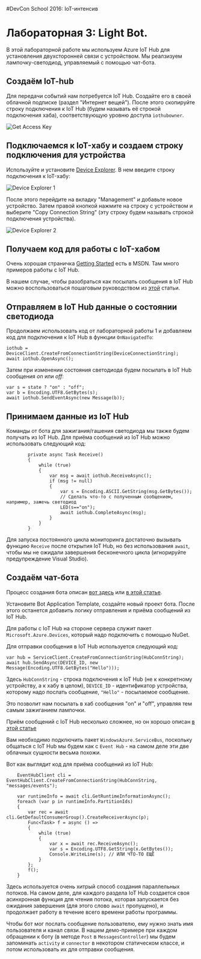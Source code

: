 #DevCon School 2016: IoT-интенсив 

# Лабораторная 3: Light Bot.

В этой лабораторной работе мы используем Azure IoT Hub для установления двухсторонней связи с устройством. Мы реалзизуем
лампочку-светодиод, управляемый с помощью чат-бота.

## Создаём IoT-hub

Для передачи событий нам потребуется IoT Hub. Создайте его в своей облачной подписке (раздел "Интернет вещей").
После этого скопируйте строку подключения к IoT Hub (будем называть её строкой подключения хаба), соответствующую 
уровню доступа `iothubowner`.

![Get Access Key](../images/IoTHub_AccessKeys.PNG)

## Подключаемся к IoT-хабу и создаем строку подключения для устройства

Используйте и установите [Device Explorer](https://github.com/Azure/azure-iot-sdk-csharp/tree/master/tools/DeviceExplorer). В нем введите
строку подключения к IoT-хабу:

![Device Explorer 1](../images/DeviceExplorer1.PNG)

После этого перейдите на вкладку "Management" и добавьте новое устройство. Затем правой кнопкой нажмите на строку с устройством и выберите "Copy Connection String" 
(эту строку будем называть строкой подключения устройства).

![Device Explorer 2](../images/DeviceExplorer2.PNG)

## Получаем код для работы с IoT-хабом

Очень хорошая страничка [Getting Started](https://catalog.azureiotsuite.com/getstarted) есть в MSDN. 
Там много примеров работы с IoT Hub. 

В нашем случае, чтобы разобраться как посылать сообщения в IoT Hub можно воспользоваться пошаговым руководством из [этой](https://docs.microsoft.com/en-us/azure/iot-hub/iot-hub-csharp-csharp-getstarted) статьи.

## Отправляем в IoT Hub данные о состоянии светодиода

Продолжаем использовать код от лабораторной работы 1 и добавляем код для подключения к IoT Hub в функции `OnNavigatedTo`:
```
iothub = DeviceClient.CreateFromConnectionString(DeviceConnectionString);
await iothub.OpenAsync();
```

Затем при изменении состояния светодиода будем посылать в IoT Hub сообщения *on* или *off*:
```
var s = state ? "on" : "off";
var b = Encoding.UTF8.GetBytes(s);
await iothub.SendEventAsync(new Message(b));
```

## Принимаем данные из IoT Hub
Команды от бота для зажигания/гашения светодиода мы также будем получать из IoT Hub. Для приёма сообщений из 
IoT Hub можно использовать следующий код:
```
        private async Task Receive()
        {
            while (true)
            {
                var msg = await iothub.ReceiveAsync();
                if (msg != null)
                {
                    var s = Encoding.ASCII.GetString(msg.GetBytes());
                    // Сделать что-то с полученным сообщением, например, зажечь светодиод
                    LED(s=="on");
                    await iothub.CompleteAsync(msg);
                }
            }
        }
```

Для запуска постоянного цикла мониторинга достаточно вызывать функцию `Receive` после открытия IoT Hub, но без использования
`await`, чтобы мы не ожидали завершения бесконечного цикла (игнорируйте предупреждение Visual Studio).

## Создаём чат-бота 

Процесс создания бота описан [вот здесь](https://github.com/evangelism/ModernAI/tree/master/SimpleCommandBot) 
или [в этой статье](http://blog.soshnikov.com/2016/04/12/hello-bot-%D1%87%D0%B0%D1%82-%D0%B1%D0%BE%D1%82%D1%8B%D1%81%D0%BB%D0%B5%D0%B4%D1%83%D1%8E%D1%89%D0%B5%D0%B5-%D0%BF%D0%BE%D0%BA%D0%BE%D0%BB%D0%B5%D0%BD%D0%B8%D0%B5-%D0%BF%D1%80%D0%B8%D0%BB/).

Установите Bot Application Template, создайте новый проект бота. После этого останется добавить логику отправления
и приёма сообщений из IoT Hub.

Для работы с IoT Hub на стороне сервера служит пакет `Microsoft.Azure.Devices`, который надо подключить с помощью NuGet.

Для отправки сообщения в IoT Hub используется следующий код:

```
var hub = ServiceClient.CreateFromConnectionString(HubConnString);
await hub.SendAsync(DEVICE_ID, new Message(Encoding.UTF8.GetBytes("Hello")));
```

Здесь `HubConnString` - строка подключения к IoT Hub (не к конкретному устройству, а к хабу в целом), `DEVICE_ID` -
идентификатор устройства, которому надо послать сообщение, `"Hello"` - посылаемое сообщение.

Это позволит нам посылать в хаб сообщения "on" и "off", управляя тем самым зажиганием лампочки.

Приём сообщений с IoT Hub несколько сложнее, но он хорошо описан [в этой статье](https://blogs.windows.com/buildingapps/2015/12/09/windows-iot-core-and-azure-iot-hub-putting-the-i-in-iot/#XaVrtzWBatUCpe0B.97)

Вам необходимо подключить пакет `WindowsAzure.ServiceBus`, поскольку общаться с IoT Hub мы будем как с `Event Hub` - 
на самом деле эти две облачных сущности весьма похожи.

Вот как выглядит код для приёма сообщений из IoT Hub:

```
    EventHubClient cli = EventHubClient.CreateFromConnectionString(HubConnString, "messages/events");

    var runtimeInfo = await cli.GetRuntimeInformationAsync();
    foreach (var p in runtimeInfo.PartitionIds)
    {
        var rec = await cli.GetDefaultConsumerGroup().CreateReceiverAsync(p);
        Func<Task> f = async () =>
        {
            while (true)
            {
                var x = await rec.ReceiveAsync();
                var s = Encoding.UTF8.GetString(x.GetBytes());
                Console.WriteLine(s); // ИЛИ ЧТО-ТО ЕЩЁ
            }
        };
        f();
    }
```

Здесь используется очень хитрый способ создания параллельных потоков. На самом деле, для каждого раздела IoT Hub
создается своя асинхронная функция для чтения потока, которая запускается без ожидания завершения (для этого слово 
`await` пропущено), и продолжает работу в течение всего времени работы программы.

Чтобы бот мог послать сообщение пользователю, ему нужно знать имя пользователя и канал связи. В нашем демо-примере
при каждом обращении к боту (в методе `Post` в `MessagesController`) мы будем запоминать `activity` и `connector` в
некотором статическом классе, и потом использовать их для отправки сообщения.
